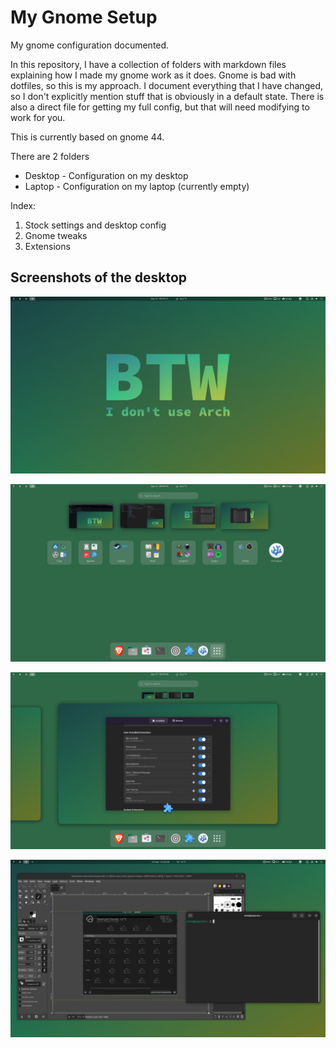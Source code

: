 # My Gnome Setup

My gnome configuration documented.

In this repository, I have a collection of folders with markdown files explaining how I made my gnome work as it does. Gnome is bad with dotfiles, so this is my approach. I document everything that I have changed, so I don't explicitly mention stuff that is obviously in a default state. There is also a direct file for getting my full config, but that will need modifying to work for you. 

This is currently based on gnome 44. 

There are 2 folders
* Desktop - Configuration on my desktop
* Laptop - Configuration on my laptop (currently empty)

Index:
1. Stock settings and desktop config
2. Gnome tweaks
3. Extensions

## Screenshots of the desktop

![Desktop](image.png)

![App menu](image-1.png)

![Overview](image-2.png)

![Some apps running](image-3.png)
